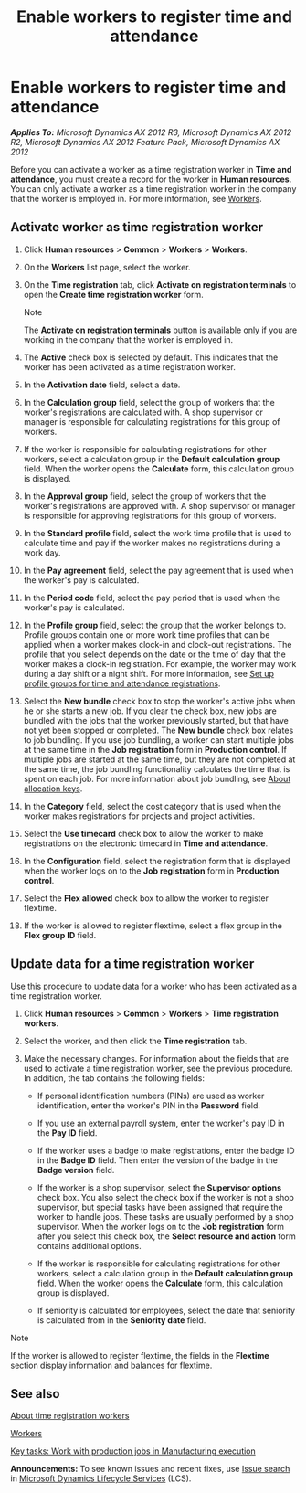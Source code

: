 ﻿---
title: Enable workers to register time and attendance
TOCTitle: Enable workers to register time and attendance
ms:assetid: 1c38b67b-09a3-4dbe-9603-3cd558bdbb02
ms:mtpsurl: https://technet.microsoft.com/en-us/library/Aa569936(v=AX.60)
ms:contentKeyID: 36056133
ms.date: 04/18/2014
mtps_version: v=AX.60
---

# Enable workers to register time and attendance 


_**Applies To:** Microsoft Dynamics AX 2012 R3, Microsoft Dynamics AX 2012 R2, Microsoft Dynamics AX 2012 Feature Pack, Microsoft Dynamics AX 2012_

Before you can activate a worker as a time registration worker in **Time and attendance**, you must create a record for the worker in **Human resources**. You can only activate a worker as a time registration worker in the company that the worker is employed in. For more information, see [Workers](workers.md).

## Activate worker as time registration worker

1.  Click **Human resources** \> **Common** \> **Workers** \> **Workers**.

2.  On the **Workers** list page, select the worker.

3.  On the **Time registration** tab, click **Activate on registration terminals** to open the **Create time registration worker** form.  
    

    > [!NOTE]
    > <P>The <STRONG>Activate on registration terminals</STRONG> button is available only if you are working in the company that the worker is employed in.</P>



4.  The **Active** check box is selected by default. This indicates that the worker has been activated as a time registration worker.

5.  In the **Activation date** field, select a date.

6.  In the **Calculation group** field, select the group of workers that the worker's registrations are calculated with. A shop supervisor or manager is responsible for calculating registrations for this group of workers.

7.  If the worker is responsible for calculating registrations for other workers, select a calculation group in the **Default calculation group** field. When the worker opens the **Calculate** form, this calculation group is displayed.

8.  In the **Approval group** field, select the group of workers that the worker's registrations are approved with. A shop supervisor or manager is responsible for approving registrations for this group of workers.

9.  In the **Standard profile** field, select the work time profile that is used to calculate time and pay if the worker makes no registrations during a work day.

10. In the **Pay agreement** field, select the pay agreement that is used when the worker's pay is calculated.

11. In the **Period code** field, select the pay period that is used when the worker's pay is calculated.

12. In the **Profile group** field, select the group that the worker belongs to. Profile groups contain one or more work time profiles that can be applied when a worker makes clock-in and clock-out registrations. The profile that you select depends on the date or the time of day that the worker makes a clock-in registration. For example, the worker may work during a day shift or a night shift. For more information, see [Set up profile groups for time and attendance registrations](set-up-profile-groups-for-time-and-attendance-registrations.md).

13. Select the **New bundle** check box to stop the worker's active jobs when he or she starts a new job. If you clear the check box, new jobs are bundled with the jobs that the worker previously started, but that have not yet been stopped or completed. The **New bundle** check box relates to job bundling. If you use job bundling, a worker can start multiple jobs at the same time in the **Job registration** form in **Production control**. If multiple jobs are started at the same time, but they are not completed at the same time, the job bundling functionality calculates the time that is spent on each job. For more information about job bundling, see [About allocation keys](about-allocation-keys.md).

14. In the **Category** field, select the cost category that is used when the worker makes registrations for projects and project activities.

15. Select the **Use timecard** check box to allow the worker to make registrations on the electronic timecard in **Time and attendance**.

16. In the **Configuration** field, select the registration form that is displayed when the worker logs on to the **Job registration** form in **Production control**.

17. Select the **Flex allowed** check box to allow the worker to register flextime.

18. If the worker is allowed to register flextime, select a flex group in the **Flex group ID** field.

## Update data for a time registration worker

Use this procedure to update data for a worker who has been activated as a time registration worker.

1.  Click **Human resources** \> **Common** \> **Workers** \> **Time registration workers**.

2.  Select the worker, and then click the **Time registration** tab.

3.  Make the necessary changes. For information about the fields that are used to activate a time registration worker, see the previous procedure. In addition, the tab contains the following fields:
    
      - If personal identification numbers (PINs) are used as worker identification, enter the worker's PIN in the **Password** field.
    
      - If you use an external payroll system, enter the worker's pay ID in the **Pay ID** field.
    
      - If the worker uses a badge to make registrations, enter the badge ID in the **Badge ID** field. Then enter the version of the badge in the **Badge version** field.
    
      - If the worker is a shop supervisor, select the **Supervisor options** check box. You also select the check box if the worker is not a shop supervisor, but special tasks have been assigned that require the worker to handle jobs. These tasks are usually performed by a shop supervisor. When the worker logs on to the **Job registration** form after you select this check box, the **Select resource and action** form contains additional options.
    
      - If the worker is responsible for calculating registrations for other workers, select a calculation group in the **Default calculation group** field. When the worker opens the **Calculate** form, this calculation group is displayed.
    
      - If seniority is calculated for employees, select the date that seniority is calculated from in the **Seniority date** field.


> [!NOTE]
> <P>If the worker is allowed to register flextime, the fields in the <STRONG>Flextime</STRONG> section display information and balances for flextime.</P>



## See also

[About time registration workers](about-time-registration-workers.md)

[Workers](workers.md)

[Key tasks: Work with production jobs in Manufacturing execution](key-tasks-work-with-production-jobs-in-manufacturing-execution.md)

  
**Announcements:** To see known issues and recent fixes, use [Issue search](http://go.microsoft.com/fwlink/?linkid=389258) in [Microsoft Dynamics Lifecycle Services](http://go.microsoft.com/fwlink/?linkid=306505) (LCS).


